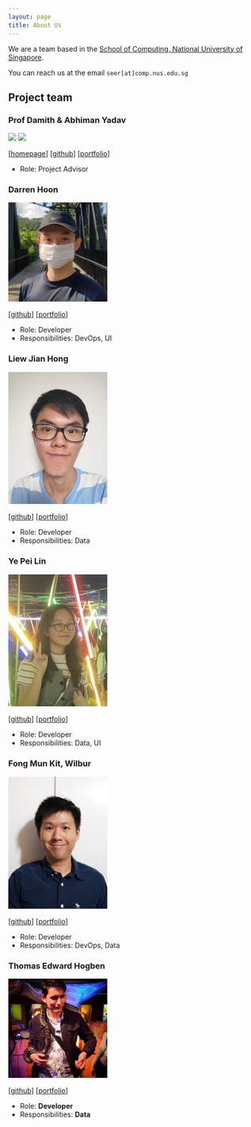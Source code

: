 ```yaml
---
layout: page
title: About Us
---
```


We are a team based in the [School of Computing, National University of Singapore](http://www.comp.nus.edu.sg).

You can reach us at the email `seer[at]comp.nus.edu.sg`

## Project team

### Prof Damith & Abhiman Yadav

<img src="images/johndoe.png" width="200px"> <img src="images/johndoe.png" width="200px">

[[homepage](http://www.comp.nus.edu.sg/~damithch)]
[[github](https://github.com/johndoe)]
[[portfolio](team/johndoe.md)]
* Role: Project Advisor

### Darren Hoon

<img src="images/darrenhoon.png" width="200px">

[[github](https://github.com/darrenhoon)]
[[portfolio](team/darrenhoon.md)]

* Role: Developer
* Responsibilities: DevOps, UI

### Liew Jian Hong

<img src="images/jianh0ng.png" width="200px">

[[github](http://github.com/jianh0ng)] [[portfolio](team/jianhong.md)]

* Role: Developer
* Responsibilities: Data

### Ye Pei Lin

<img src="images/peilinye.png" width="200px">

[[github](http://github.com/peilinye)]
[[portfolio](team/peilinye.md)]

* Role: Developer
* Responsibilities: Data, UI

### Fong Mun Kit, Wilbur

<img src="images/wilburrito.png" width="200px">

[[github](http://github.com/wilburrito)]
[[portfolio](team/wilbur.md)]

* Role: Developer
* Responsibilities: DevOps, Data

### Thomas Edward Hogben

<img src="images/bananatechs.png" width="200px">

[[github](http://github.com/BananaTechs)]
[[portfolio](team/thomashogben.md)]

* Role: **Developer**
* Responsibilities: **Data**

